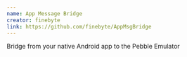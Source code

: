 ```yaml
---
name: App Message Bridge
creator: finebyte
link: https://github.com/finebyte/AppMsgBridge
---
```

Bridge from your native Android app to the Pebble Emulator
